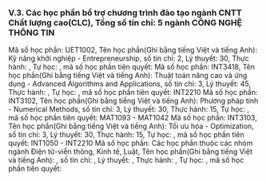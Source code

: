 ### V.3. Các học phần bổ trợ chương trình đào tạo ngành CNTT Chất lượng cao(CLC), Tổng số tín chỉ: 5 ngành CÔNG NGHỆ THÔNG TIN
Mã số học phần: UET1002, Tên học phần(Ghi bằng tiếng Việt và tiếng Anh): Kỹ năng khởi nghiệp - Entrepreneurship, số tín chỉ: 2, Lý thuyết: 30, Thực hành: , Tự học: , mã số học phần tiên quyết:
Mã số học phần: INT3418, Tên học phần(Ghi bằng tiếng Việt và tiếng Anh): Thuật toán nâng cao và ứng dụng - Advanced Algorithms and Applications, số tín chỉ: 3, Lý thuyết: 45, Thực hành: , Tự học: , mã số học phần tiên quyết: INT2210
Mã số học phần: INT3102, Tên học phần(Ghi bằng tiếng Việt và tiếng Anh): Phương pháp tính - Numerical Methods, số tín chỉ: 3, Lý thuyết: 30, Thực hành: 15, Tự học: , mã số học phần tiên quyết: MAT1093 - MAT1042
Mã số học phần: INT3103, Tên học phần(Ghi bằng tiếng Việt và tiếng Anh): Tối ưu hóa - Optimization, số tín chỉ: 3, Lý thuyết: 30, Thực hành: 15, Tự học: , mã số học phần tiên quyết: INT1050 - INT2210
Mã số học phần: Các học phần thuộc các nhóm ngành Điện tử-viễn thông, Kinh tế, Luật, Tên học phần(Ghi bằng tiếng Việt và tiếng Anh): , số tín chỉ: , Lý thuyết: , Thực hành: , Tự học: , mã số học phần tiên quyết:
